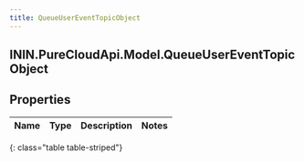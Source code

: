 ```yaml
---
title: QueueUserEventTopicObject
---
```

## ININ.PureCloudApi.Model.QueueUserEventTopicObject

## Properties

|Name | Type | Description | Notes|
|------------ | ------------- | ------------- | -------------|
{: class="table table-striped"}


